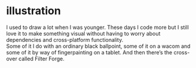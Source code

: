 <!--
  id: 999
  slug: illustration
  type: fortpolio
  categories: illustration
  tags: Filter Forge, Sketchbook pro, illustration, Wacom
  clients: 
  collaboration: 
  prizes: 
  thumbnail: ill_gtp.jpg
  image: ill_gtp.jpg
  images: ill_kapoentjes.jpg, ill_kleurenspeuren.jpg, ill_nherengrachtalt.jpg, ill_schelp.jpg, ill_cova.jpg, ill_frobfrob.jpg, ill_gtp.jpg, ill_jennifer.jpg, 404.jpg, scdengine1.jpg, sclea.jpg, schdragontattoo.jpg, 6788949859_4f4efbe244_o.jpg, 5572829236_cc13d5e471_o.jpg, 5411825070_3eb14f3130_o.jpg, 5410177218_d28d7c8f42_o.jpg
  inCv: false
  inPortfolio: false
  dateFrom: 2013-03-13
  dateTo: 2013-03-11
-->

# illustration

<p>I used to draw a lot when I was younger. These days I code more but I still love it to make something visual without having to worry about dependencies and cross-platform functionality.<br />
Some of it I do with an ordinary black ballpoint, some of it on a wacom and some of it by way of fingerpainting on a tablet. And then there&#8217;s the cross-over called Filter Forge.</p>